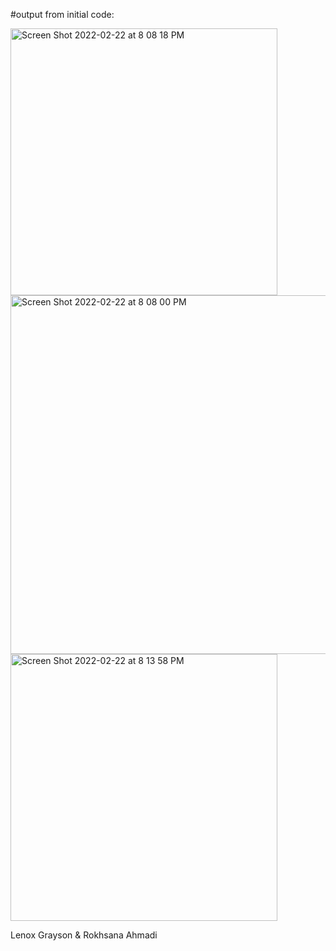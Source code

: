 #output from initial code:

<img width="427" alt="Screen Shot 2022-02-22 at 8 08 18 PM" src="https://user-images.githubusercontent.com/63032682/155246167-78acd267-5be4-4b9b-a4bd-f7802b0f2d50.png">
<img width="574" alt="Screen Shot 2022-02-22 at 8 08 00 PM" src="https://user-images.githubusercontent.com/63032682/155246168-e9afbc69-3670-41bd-9caf-696cd1485074.png">
<img width="427" alt="Screen Shot 2022-02-22 at 8 13 58 PM" src="https://user-images.githubusercontent.com/63032682/155246551-953ee30e-a479-4b5b-9915-4f0f513de739.png">

Lenox Grayson & Rokhsana Ahmadi
